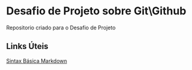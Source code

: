 # Desafio de Projeto sobre Git\Github
Repositorio criado para o Desafio de Projeto

## Links Úteis
[Sintax Básica Markdown](https://www.markdownguide.org/basic-syntax/)
